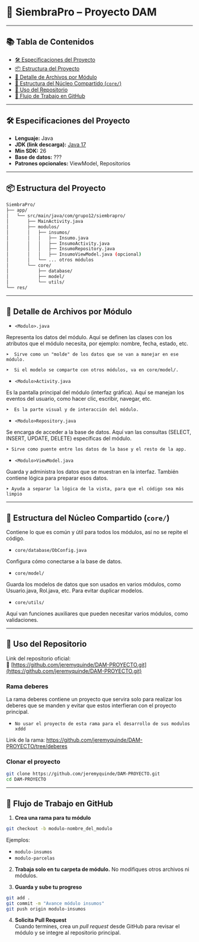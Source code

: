 # 🌾 SiembraPro – Proyecto DAM 

---

## 📚 Tabla de Contenidos

- [🛠 Especificaciones del Proyecto](#-especificaciones-del-proyecto)
- [📦 Estructura del Proyecto](#-estructura-del-proyecto)
- [📂 Detalle de Archivos por Módulo](#-detalle-de-archivos-por-módulo)
- [🧠 Estructura del Núcleo Compartido (`core/`)](#-estructura-del-núcleo-compartido-core)
- [🚀 Uso del Repositorio](#-uso-del-repositorio)
- [🔁 Flujo de Trabajo en GitHub](#-flujo-de-trabajo-en-github)

---

## 🛠 Especificaciones del Proyecto

- **Lenguaje:** Java
- **JDK (link descarga):** [Java 17](https://www.oracle.com/java/technologies/javase/jdk17-archive-downloads.html)
- **Min SDK:** 26
- **Base de datos:** ???
- **Patrones opcionales:** ViewModel, Repositorios

---

## 📦 Estructura del Proyecto

```bash
SiembraPro/
├── app/
│   └── src/main/java/com/grupo12/siembrapro/
│       ├── MainActivity.java
│       ├── modulos/
│       │   ├── insumos/
│       │   │   ├── Insumo.java
│       │   │   ├── InsumoActivity.java
│       │   │   ├── InsumoRepository.java
│       │   │   ├── InsumoViewModel.java (opcional)
│       │   └── ... otros módulos
│       └── core/
│           ├── database/
│           ├── model/
│           └── utils/
└── res/
```

---

## 📂 Detalle de Archivos por Módulo


- `<Modulo>.java`

Representa los datos del módulo. Aquí se definen las clases con los atributos que el módulo necesita, por ejemplo: nombre, fecha, estado, etc.
    
    ➤  Sirve como un "molde" de los datos que se van a manejar en ese módulo.
    
    ➤  Si el modelo se comparte con otros módulos, va en core/model/.

- `<Modulo>Activity.java`

Es la pantalla principal del módulo (interfaz gráfica). Aquí se manejan los eventos del usuario, como hacer clic, escribir, navegar, etc.
    
    ➤  Es la parte visual y de interacción del módulo.

- `<Modulo>Repository.java`

Se encarga de acceder a la base de datos. Aquí van las consultas (SELECT, INSERT, UPDATE, DELETE) específicas del módulo.
    
    ➤ Sirve como puente entre los datos de la base y el resto de la app.
  
- `<Modulo>ViewModel.java`

Guarda y administra los datos que se muestran en la interfaz. También contiene lógica para preparar esos datos.
    
    ➤ Ayuda a separar la lógica de la vista, para que el código sea más limpio
---

## 🧠 Estructura del Núcleo Compartido (`core/`)

Contiene lo que es común y útil para todos los módulos, así no se repite el código.

- `core/database/DbConfig.java`

Configura cómo conectarse a la base de datos.

- `core/model/`

Guarda los modelos de datos que son usados en varios módulos, como Usuario.java, Rol.java, etc. Para evitar duplicar modelos.

- `core/utils/`

Aquí van funciones auxiliares que pueden necesitar varios módulos, como validaciones.

---

## 🚀 Uso del Repositorio

Link del repositorio oficial:  
🔗 [https://github.com/jeremyquinde/DAM-PROYECTO.git](https://github.com/jeremyquinde/DAM-PROYECTO.git)

### Rama deberes
La rama deberes contiene un proyecto que servira solo para realizar los deberes que se manden y evitar que estos interfieran con el proyecto principal.

- `No usar el proyecto de esta rama para el desarrollo de sus modulos xddd`

Link de la rama:
https://github.com/jeremyquinde/DAM-PROYECTO/tree/deberes

### Clonar el proyecto

```bash
git clone https://github.com/jeremyquinde/DAM-PROYECTO.git
cd DAM-PROYECTO
```

---

## 🔁 Flujo de Trabajo en GitHub

1. **Crea una rama para tu módulo**

```bash
git checkout -b modulo-nombre_del_modulo
```

Ejemplos:
- `modulo-insumos`
- `modulo-parcelas`

2. **Trabaja solo en tu carpeta de módulo.** No modifiques otros archivos ni módulos.

3. **Guarda y sube tu progreso**

```bash
git add .
git commit -m "Avance módulo insumos"
git push origin modulo-insumos
```

4. **Solicita Pull Request**  
   Cuando termines, crea un _pull request_ desde GitHub para revisar el módulo y se integre al repositorio principal.
